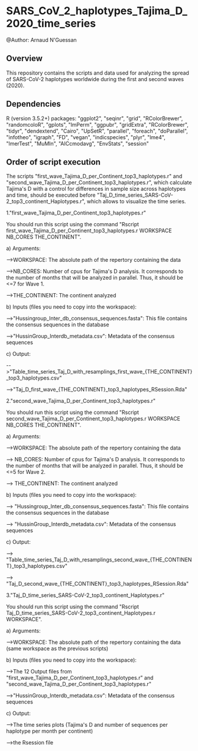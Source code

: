 # SARS_CoV_2_haplotypes_Tajima_D_2020_time_series
@Author: Arnaud N'Guessan

## Overview
This repository contains the scripts and data used for analyzing the spread of SARS-CoV-2 haplotypes worldwide during the first and second waves (2020). 

## Dependencies
R (version 3.5.2+) packages: "ggplot2", "seqinr", "grid", "RColorBrewer", "randomcoloR", "gplots", "lmPerm", "ggpubr", "gridExtra", "RColorBrewer", "tidyr", "dendextend", "Cairo", "UpSetR", "parallel", "foreach", "doParallel", "infotheo", "igraph", "FD", "vegan", "indicspecies", "plyr", "lme4", "lmerTest", "MuMIn", "AICcmodavg", "EnvStats", "session"

## Order of script execution
The scripts "first_wave_Tajima_D_per_Continent_top3_haplotypes.r" and "second_wave_Tajima_D_per_Continent_top3_haplotypes.r", which calculate Tajima's D with a control for differences in sample size across haplotypes and time, should be executed before "Taj_D_time_series_SARS-CoV-2_top3_continent_Haplotypes.r", which allows to visualize the time series. 

1."first_wave_Tajima_D_per_Continent_top3_haplotypes.r"

You should run this script using the command "Rscript first_wave_Tajima_D_per_Continent_top3_haplotypes.r WORKSPACE NB_CORES THE_CONTINENT".


a) Arguments:


-->WORKSPACE: The absolute path of the repertory containing the data 


-->NB_CORES: Number of cpus for Tajima's D analysis. It corresponds to the number of months that will be analyzed in parallel. Thus, it should be <=7 for Wave 1.


-->THE_CONTINENT: The continent analyzed


b) Inputs (files you need to copy into the workspace): 


-->"Hussingroup_Inter_db_consensus_sequences.fasta": This file contains the consensus sequences in the database


-->"HussinGroup_Interdb_metadata.csv": Metadata of the consensus sequences


c) Output: 


-->"Table_time_series_Taj_D_with_resamplings_first_wave_{THE_CONTINENT}_top3_haplotypes.csv"


-->"Taj_D_first_wave_{THE_CONTINENT}_top3_haplotypes_RSession.Rda"

2."second_wave_Tajima_D_per_Continent_top3_haplotypes.r"

You should run this script using the command "Rscript second_wave_Tajima_D_per_Continent_top3_haplotypes.r WORKSPACE NB_CORES THE_CONTINENT".

a) Arguments:

-->WORKSPACE: The absolute path of the repertory containing the data 

--> NB_CORES: Number of cpus for Tajima's D analysis. It corresponds to the number of months that will be analyzed in parallel. Thus, it should be <=5 for Wave 2.

--> THE_CONTINENT: The continent analyzed


b) Inputs (files you need to copy into the workspace): 

--> "Hussingroup_Inter_db_consensus_sequences.fasta": This file contains the consensus sequences in the database

--> "HussinGroup_Interdb_metadata.csv": Metadata of the consensus sequences

c) Output: 

--> "Table_time_series_Taj_D_with_resamplings_second_wave_{THE_CONTINENT}_top3_haplotypes.csv" 

--> "Taj_D_second_wave_{THE_CONTINENT}_top3_haplotypes_RSession.Rda"

3."Taj_D_time_series_SARS-CoV-2_top3_continent_Haplotypes.r"

You should run this script using the command "Rscript Taj_D_time_series_SARS-CoV-2_top3_continent_Haplotypes.r WORKSPACE".

a) Arguments:

-->WORKSPACE: The absolute path of the repertory containing the data (same workspace as the previous scripts)

b) Inputs (files you need to copy into the workspace): 

-->The 12 Output files from "first_wave_Tajima_D_per_Continent_top3_haplotypes.r" and "second_wave_Tajima_D_per_Continent_top3_haplotypes.r"

-->"HussinGroup_Interdb_metadata.csv": Metadata of the consensus sequences

c) Output: 

-->The time series plots (Tajima's D and number of sequences per haplotype per month per continent)

-->the Rsession file
